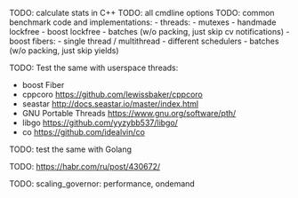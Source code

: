 



TODO: calculate stats in C++
TODO: all cmdline options
TODO: common benchmark code and implementations:
    - threads:
      - mutexes
      - handmade lockfree
      - boost lockfree
      - batches (w/o packing, just skip cv notifications)
    - boost fibers:
      - single thread / multithread
      - different schedulers
      - batches (w/o packing, just skip yields)


TODO: Test the same with userspace threads:
- boost Fiber
- cppcoro https://github.com/lewissbaker/cppcoro
- seastar http://docs.seastar.io/master/index.html
- GNU Portable Threads https://www.gnu.org/software/pth/
- libgo https://github.com/yyzybb537/libgo/
- co https://github.com/idealvin/co



TODO: test the same with Golang

TODO: https://habr.com/ru/post/430672/

TODO: scaling_governor: performance, ondemand



